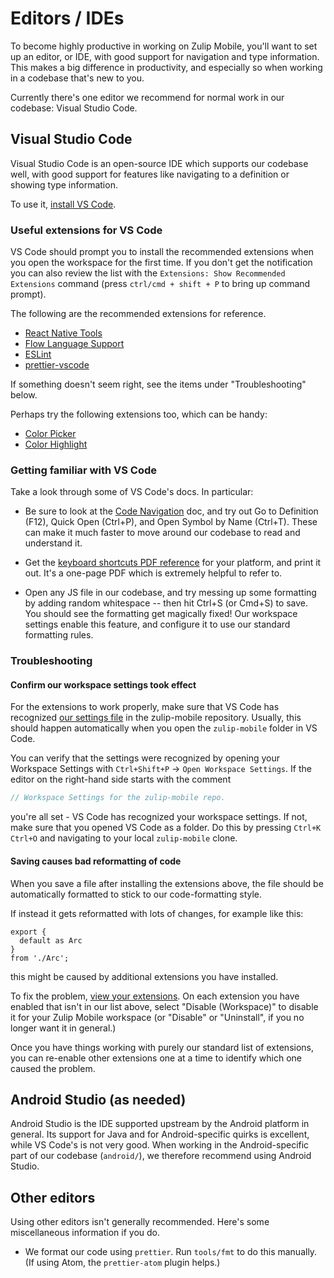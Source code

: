 # Editors / IDEs

To become highly productive in working on Zulip Mobile, you'll want to set
up an editor, or IDE, with good support for navigation and type information.
This makes a big difference in productivity, and especially so when working
in a codebase that's new to you.

Currently there's one editor we recommend for normal work in our codebase:
Visual Studio Code.


## Visual Studio Code

Visual Studio Code is an open-source IDE which supports our codebase well, with good
support for features like navigating to a definition or showing type
information.

To use it, [install VS Code](https://code.visualstudio.com/).

### Useful extensions for VS Code

VS Code should prompt you to install the recommended extensions when you open the
workspace for the first time. If you don't get the notification you can also review
the list with the `Extensions: Show Recommended Extensions` command (press
`ctrl/cmd + shift + P` to bring up command prompt).

The following are the recommended extensions for reference.

* [React Native
    Tools](https://marketplace.visualstudio.com/items?itemName=msjsdiag.vscode-react-native)
* [Flow Language
    Support](https://marketplace.visualstudio.com/items?itemName=flowtype.flow-for-vscode)
* [ESLint](https://marketplace.visualstudio.com/items?itemName=dbaeumer.vscode-eslint)
* [prettier-vscode](https://marketplace.visualstudio.com/items?itemName=esbenp.prettier-vscode)

If something doesn't seem right, see the items under "Troubleshooting" below.

Perhaps try the following extensions too, which can be handy:

* [Color Picker](https://marketplace.visualstudio.com/items?itemName=anseki.vscode-color)
* [Color Highlight](https://marketplace.visualstudio.com/items?itemName=naumovs.color-highlight)


### Getting familiar with VS Code

Take a look through some of VS Code's docs.  In particular:

* Be sure to look at the [Code
  Navigation](https://code.visualstudio.com/docs/editor/editingevolved)
  doc, and try out Go to Definition (F12), Quick Open (Ctrl+P), and Open
  Symbol by Name (Ctrl+T).  These can make it much faster to move around
  our codebase to read and understand it.

* Get the [keyboard shortcuts PDF
  reference](https://code.visualstudio.com/docs/getstarted/keybindings#_keyboard-shortcuts-reference)
  for your platform, and print it out.  It's a one-page PDF which is
  extremely helpful to refer to.

* Open any JS file in our codebase, and try messing up some formatting by
  adding random whitespace -- then hit Ctrl+S (or Cmd+S) to save.  You
  should see the formatting get magically fixed!  Our workspace settings
  enable this feature, and configure it to use our standard formatting
  rules.


### Troubleshooting

#### Confirm our workspace settings took effect

For the extensions to work properly, make sure that VS Code has recognized
[our settings file](https://github.com/zulip/zulip-mobile/tree/master/.vscode/settings.json)
in the zulip-mobile repository. Usually, this should happen automatically
when you open the `zulip-mobile` folder in VS Code.

You can verify that the settings were recognized by opening your
Workspace Settings with `Ctrl+Shift+P` -> `Open Workspace
Settings`. If the editor on the right-hand side starts with the
comment
```js
// Workspace Settings for the zulip-mobile repo.
```
you're all set - VS Code has recognized your workspace settings. If not,
make sure that you opened VS Code as a folder. Do this by pressing
`Ctrl+K Ctrl+O` and navigating to your local `zulip-mobile` clone.


#### Saving causes bad reformatting of code

When you save a file after installing the extensions above, the file
should be automatically formatted to stick to our code-formatting
style.

If instead it gets reformatted with lots of changes, for example like this:
```
export {
  default as Arc
}
from './Arc';
```
this might be caused by additional extensions you have installed.

To fix the problem, [view your extensions][vscode-doc-extensions].
On each extension you have enabled that isn't in our list above,
select "Disable (Workspace)" to disable it for your Zulip Mobile
workspace (or "Disable" or "Uninstall", if you no longer want it
in general.)

Once you have things working with purely our standard list of
extensions, you can re-enable other extensions one at a time to
identify which one caused the problem.

[vscode-doc-extensions]: https://code.visualstudio.com/docs/editor/extension-gallery#_manage-extensions


## Android Studio (as needed)

Android Studio is the IDE supported upstream by the Android platform in
general.  Its support for Java and for Android-specific quirks is excellent,
while VS Code's is not very good.  When working in the Android-specific part
of our codebase (`android/`), we therefore recommend using Android Studio.


## Other editors

Using other editors isn't generally recommended.  Here's some miscellaneous
information if you do.

* We format our code using `prettier`.  Run `tools/fmt` to do this
  manually.  (If using Atom, the `prettier-atom` plugin helps.)
